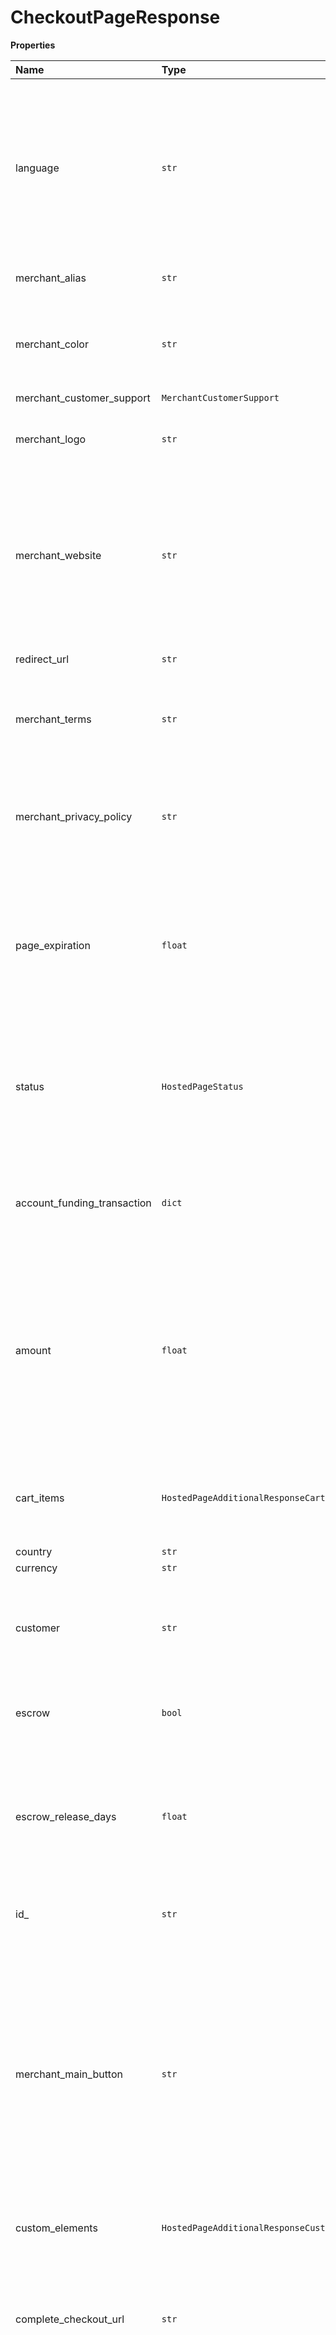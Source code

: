 # CheckoutPageResponse

**Properties**

| Name                        | Type                                         | Required | Description                                                                                                                                                                                                                                                                                                                 |
| :-------------------------- | :------------------------------------------- | :------- | :-------------------------------------------------------------------------------------------------------------------------------------------------------------------------------------------------------------------------------------------------------------------------------------------------------------------------- |
| language                    | `str`                                        | ❌       | Determines the default language of the hosted page. When this parameter is null, the language of the user's browser is used. If the language of the user's browser cannot be determined, the default language is English                                                                                                    |
| merchant_alias              | `str`                                        | ❌       | Reserved, the default language is Rapyd                                                                                                                                                                                                                                                                                     |
| merchant_color              | `str`                                        | ❌       | Color of the call-to-action (CTA) button on the hosted page. To configure this field, use the Client Portal                                                                                                                                                                                                                 |
| merchant_customer_support   | `MerchantCustomerSupport`                    | ❌       |                                                                                                                                                                                                                                                                                                                             |
| merchant_logo               | `str`                                        | ❌       | URL for the image of the client's logo. To configure this field, use the Client Portal                                                                                                                                                                                                                                      |
| merchant_website            | `str`                                        | ❌       | The URL where the customer is redirected after exiting the hosted page. Relevant when one or both of the following fields is unset: _ cancel_url_ complete_url. To configure this field, use the Client Portal                                                                                                              |
| redirect_url                | `str`                                        | ❌       | URL of the hosted page that is shown to the customer.                                                                                                                                                                                                                                                                       |
| merchant_terms              | `str`                                        | ❌       | URL for the client's terms and conditions. To configure this field, use the Client Porta                                                                                                                                                                                                                                    |
| merchant_privacy_policy     | `str`                                        | ❌       | URL for the terms and conditions of the agreement between the client and the client’s customers. To configure this field, use the Client Portal.                                                                                                                                                                            |
| page_expiration             | `float`                                      | ❌       | Length of time for the payment to be completed after it is created, measured in seconds. When both expiration and payment_expiration are set, the payment expires at the earlier time.                                                                                                                                      |
| status                      | `HostedPageStatus`                           | ❌       | Status of the hosted page. One of the following: NEW - The hosted page was created. DON - Done. The card was added to the customer profile. EXP - The hosted page expired.                                                                                                                                                  |
| account_funding_transaction | `dict`                                       | ❌       | Details of an account funding transaction (AFT), which transfers funds from a card to a cardholder's wallet.                                                                                                                                                                                                                |
| amount                      | `float`                                      | ❌       | The amount of the payment, in units of the currency defined in currency. Decimal, including the correct number of decimal places for the currency exponent, as defined in ISO 2417:2015. If the amount is a whole number, use an integer and not a decimal.                                                                 |
| cart_items                  | `HostedPageAdditionalResponseCartItems`      | ❌       | Describes the cart items that the customer is purchasing. These items are displayed at the checkout page.                                                                                                                                                                                                                   |
| country                     | `str`                                        | ❌       |                                                                                                                                                                                                                                                                                                                             |
| currency                    | `str`                                        | ❌       |                                                                                                                                                                                                                                                                                                                             |
| customer                    | `str`                                        | ❌       | Description of the payment transaction. To display the description, set display_description to true in custom_elements.                                                                                                                                                                                                     |
| escrow                      | `bool`                                       | ❌       | Determines whether the payment is held in escrow for later release.                                                                                                                                                                                                                                                         |
| escrow_release_days         | `float`                                      | ❌       | Determines the number of days after creation of the payment that funds are released from escrow. Funds are released at 5:00 pm GMT on the day indicated. Integer, range: 1-90.                                                                                                                                              |
| id\_                        | `str`                                        | ❌       | ID of the Rapyd checkout page. String starting with checkout\_.                                                                                                                                                                                                                                                             |
| merchant_main_button        | `str`                                        | ❌       | A string that represents the text on the main Call to Action (CTA) button. One of the following:_ place_your_order - Place Your Order._ pay - Pay._ pay_now - Pay Now._ make_payment - Make Payment._ purchase - Purchase._ buy - Buy._ donate - Donate._ place_your_order To configure this button, use the Client Portal. |
| custom_elements             | `HostedPageAdditionalResponseCustomElements` | ❌       | Description of the payment transaction.                                                                                                                                                                                                                                                                                     |
| complete_checkout_url       | `str`                                        | ❌       | URL where the customer is redirected after pressing Finish to exit the hosted page. This URL overrides the merchant_website URL. Does not support localhost URLs.                                                                                                                                                           |
| cancel_checkout_url         | `str`                                        | ❌       | URL where the customer is redirected after pressing Back to Website to exit the hosted page. This URL overrides the merchant_website URL. Does not support localhost URLs.                                                                                                                                                  |
